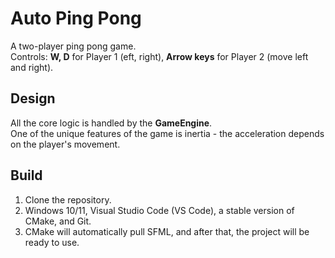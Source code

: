 # Auto Ping Pong
A two-player ping pong game.  
Controls: **W, D** for Player 1 (eft, right), **Arrow keys** for Player 2 (move left and right).

## Design
All the core logic is handled by the **GameEngine**.  
One of the unique features of the game is inertia - the acceleration depends on the player's movement.

## Build
1. Clone the repository.  
2. Windows 10/11, Visual Studio Code (VS Code), a stable version of CMake, and Git.  
3. CMake will automatically pull SFML, and after that, the project will be ready to use.
